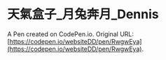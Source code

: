 # 天氣盒子_月兔奔月_Dennis

A Pen created on CodePen.io. Original URL: [https://codepen.io/websiteDD/pen/RwgwEya](https://codepen.io/websiteDD/pen/RwgwEya).


